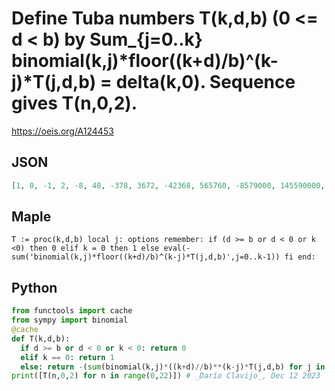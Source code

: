 # Define Tuba numbers T\(k,d,b\) \(0 <\= d < b\) by Sum\_\{j\=0\.\.k\} binomial\(k,j\)\*floor\(\(k\+d\)/b\)^\(k\-j\)\*T\(j,d,b\) \= delta\(k,0\)\. Sequence gives T\(n,0,2\)\.
https://oeis.org/A124453
## JSON
```JSON
[1, 0, -1, 2, -8, 48, -378, 3672, -42368, 565760, -8579000, 145590000, -2733455808, 56248698240, -1258816278272, 30438340438016, -790789409079296, 21967629557170176, -649763240318538624, 20387405315291592960, -676348013837480576000, 23653682853089611520000]
```
## Maple
```Maple
T := proc(k,d,b) local j: options remember: if (d >= b or d < 0 or k <0) then 0 elif k = 0 then 1 else eval(-sum('binomial(k,j)*floor((k+d)/b)^(k-j)*T(j,d,b)',j=0..k-1)) fi end:
```
## Python
```Python
from functools import cache
from sympy import binomial
@cache
def T(k,d,b):
  if d >= b or d < 0 or k < 0: return 0
  elif k == 0: return 1
  else: return -(sum(binomial(k,j)*((k+d)//b)**(k-j)*T(j,d,b) for j in range(0,k)))
print([T(n,0,2) for n in range(0,22)]) # _Darío Clavijo_, Dec 12 2023
```
